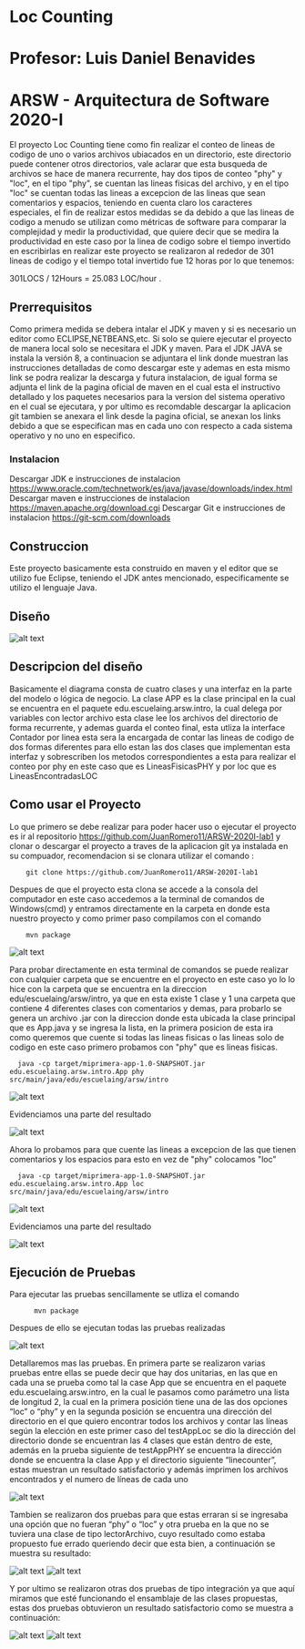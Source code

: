# Loc Counting
# Profesor: Luis Daniel Benavides
# ARSW - Arquitectura de Software 2020-I

El proyecto Loc Counting tiene como fin realizar el conteo de lineas de codigo de uno o varios archivos ubiacados en un directorio, este directorio puede contener otros directorios, vale aclarar que esta busqueda de archivos se hace de manera recurrente, hay dos tipos de conteo "phy" y "loc", en el tipo "phy", se cuentan las lineas fisicas del archivo, y en el tipo "loc" se cuentan todas las lineas a excepcion de las lineas que sean comentarios y espacios, teniendo en cuenta claro los caracteres especiales, el fin de realizar estos medidas se da debido a que las lineas de codigo  a menudo se utilizan como métricas de software para comparar la complejidad y medir la productividad, que quiere decir que se medira la productividad en este caso por la linea de codigo sobre el tiempo invertido en escribirlas en realizar este proyecto se realizaron al rededor de 301 lineas de codigo y el tiempo total invertido fue 12 horas por lo que tenemos: 

301LOCS / 12Hours = 25.083 LOC/hour .

## Prerrequisitos

Como primera medida se debera intalar el JDK y maven y si es necesario un editor como ECLIPSE,NETBEANS,etc. Si solo se quiere ejecutar el proyecto de manera local solo se necesitara el JDK y maven. Para el JDK JAVA se instala la versión 8, a continuacion se adjuntara el link donde muestran las instrucciones detalladas de como descargar este y ademas en esta mismo link se podra realizar la descarga y futura instalacion, de igual forma se adjunta el link de la pagina oficial de maven en el cual esta el instructivo detallado y los paquetes necesarios para la version del sistema operativo en el cual se ejecutara, y por ultimo es recomdable descargar la aplicacion git tambien se anexara el link desde la pagina oficial, se anexan los links debido a que se especifican mas en cada uno con respecto a cada sistema operativo y no uno en especifico.

### Instalacion

Descargar JDK e instrucciones de instalacion
https://www.oracle.com/technetwork/es/java/javase/downloads/index.html
Descargar maven e instrucciones de instalacion
https://maven.apache.org/download.cgi
Descargar Git e instrucciones de instalacion
https://git-scm.com/downloads

## Construccion
Este proyecto basicamente esta construido en maven y el editor que se utilizo fue Eclipse, teniendo el JDK antes mencionado, especificamente se utilizo el lenguaje Java.

## Diseño

![alt text](https://github.com/JuanRomero11/ARSW-2020I-lab1/blob/master/imagenes/DiagramaDeClases.PNG)

## Descripcion del diseño

Basicamente el diagrama consta de cuatro clases y una interfaz en la parte del modelo o lógica de negocio. La clase APP es la clase principal en la cual se encuentra en el paquete edu.escuelaing.arsw.intro, la cual delega por variables con lector archivo esta clase lee los archivos del directorio de forma recurrente, y ademas guarda el conteo final, esta utliza la interface Contador por linea esta sera la encargada de contar las lineas de codigo de dos formas diferentes para ello estan las dos clases que implementan esta interfaz y sobrescriben los metodos correspondientes a esta para realizar el conteo por phy en este caso que es LineasFisicasPHY y por loc que es LineasEncontradasLOC

## Como usar el Proyecto
Lo que primero se debe realizar para poder hacer uso o ejecutar el proyecto es ir al repositorio https://github.com/JuanRomero11/ARSW-2020I-lab1 y clonar o descargar el proyecto a traves de la aplicacion git ya instalada en su compuador, recomendacion si se clonara utilizar el comando :

        git clone https://github.com/JuanRomero11/ARSW-2020I-lab1
        
Despues de que el proyecto esta clona se accede a la consola del computador en este caso accedemos a la terminal de comandos de Windows(cmd) y entramos directamente en la carpeta en donde esta nuestro proyecto y como primer paso compilamos con el comando 

        mvn package
![alt text](https://github.com/JuanRomero11/ARSW-2020I-lab1/blob/master/imagenes/mvnPackage.PNG)

Para probar directamente en esta terminal de comandos se puede realizar con cualquier carpeta que se encuentre en el proyecto en este caso yo lo lo hice con la carpeta que se encuentra en la direccion edu/escuelaing/arsw/intro, ya que en esta existe 1 clase y 1 una carpeta que contiene 4 diferentes clases con comentarios y demas, para probarlo se genera un archivo .jar con la direccion donde esta ubicada la clase principal que es App.java y se ingresa la lista, en la primera posicion de esta ira como queremos que cuente si todas las lineas fisicas o las lineas solo de codigo en este caso primero probamos con "phy" que es lineas fisicas.

      java -cp target/miprimera-app-1.0-SNAPSHOT.jar edu.escuelaing.arsw.intro.App phy src/main/java/edu/escuelaing/arsw/intro
      
![alt text](https://github.com/JuanRomero11/ARSW-2020I-lab1/blob/master/imagenes/PHYintro.PNG)

Evidenciamos una parte del resultado

![alt text](https://github.com/JuanRomero11/ARSW-2020I-lab1/blob/master/imagenes/PHYintro2.PNG)

Ahora lo probamos para que cuente las lineas a excepcion de las que tienen comentarios y los espacios para esto en vez de "phy" colocamos "loc"

      java -cp target/miprimera-app-1.0-SNAPSHOT.jar edu.escuelaing.arsw.intro.App loc src/main/java/edu/escuelaing/arsw/intro
      
![alt text](https://github.com/JuanRomero11/ARSW-2020I-lab1/blob/master/imagenes/LOCintro.PNG)

Evidenciamos una parte del resultado

![alt text](https://github.com/JuanRomero11/ARSW-2020I-lab1/blob/master/imagenes/PHYintro2.PNG)

## Ejecución de Pruebas

Para ejecutar las pruebas sencillamente se utliza el comando 

          mvn package
          
Despues de ello se ejecutan todas las pruebas realizadas 

![alt text](https://github.com/JuanRomero11/ARSW-2020I-lab1/blob/master/imagenes/PruebamvnPackage.PNG)

Detallaremos mas las pruebas. En primera parte se realizaron varias pruebas entre ellas se puede decir que hay dos unitarias, en las que en cada una se prueba como tal la case App que se encuentra en el paquete edu.escuelaing.arsw.intro, en la cual le pasamos como parámetro una lista de longitud 2, la cual en la primera posición tiene una de las dos opciones “loc” o “phy” y en la segunda posición se encuentra una dirección del directorio en el que quiero encontrar todos los archivos y contar las líneas según la elección en este primer caso del testAppLoc se dio la dirección del directorio donde se encuentran las 4 clases que están dentro de este, además en la prueba siguiente de testAppPHY se encuentra la dirección donde se encuentra la clase App y el directorio siguiente “linecounter”, estas muestran un resultado satisfactorio y además imprimen los archivos encontrados y el numero de líneas de cada uno

![alt text](https://github.com/JuanRomero11/ARSW-2020I-lab1/blob/master/imagenes/DosPrimerasPruEBAS.png)

Tambien se realizaron dos pruebas para que estas erraran si se ingresaba una opción que no fueran “phy” o “loc” y otra prueba en la que no se tuviera una clase de tipo lectorArchivo, cuyo resultado como estaba propuesto fue errado queriendo decir que esta bien, a continuación se muestra su resultado:

![alt text](https://github.com/JuanRomero11/ARSW-2020I-lab1/blob/master/imagenes/teceraPrueba.png)
![alt text](https://github.com/JuanRomero11/ARSW-2020I-lab1/blob/master/imagenes/teceraprueba2.png)

Y por ultimo se realizaron otras dos pruebas de tipo integración ya que aquí miramos que esté funcionando el ensamblaje de las clases propuestas, estas dos pruebas obtuvieron un resultado satisfactorio como se muestra a continuación:

![alt text](https://github.com/JuanRomero11/ARSW-2020I-lab1/blob/master/imagenes/CuartaPrueba.png)
![alt text](https://github.com/JuanRomero11/ARSW-2020I-lab1/blob/master/imagenes/CuartaPrueba2.png)
